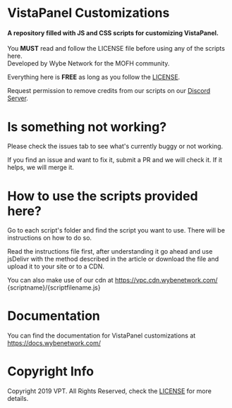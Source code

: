 # VistaPanel Customizations
#### A repository filled with JS and CSS scripts for customizing VistaPanel.  

You **MUST** read and follow the LICENSE file before using any of the scripts here.  
Developed by Wybe Network for the MOFH community.

Everything here is **FREE** as long as you follow the [LICENSE](LICENSE.md).

Request permission to remove credits from our scripts on our [Discord Server](https://discord.gg/TCspBav).

# Is something not working?
Please check the issues tab to see what's currently buggy or not working.

If you find an issue and want to fix it, submit a PR and we will check it. If it helps, we will merge it.

# How to use the scripts provided here?
Go to each script's folder and find the script you want to use. There will be instructions on how to do so.

Read the instructions file first, after understanding it go ahead and
use jsDelivr with the method described in the article
or download the file and upload it to your site or to a CDN.

You can also make use of our cdn at https://vpc.cdn.wybenetwork.com/ {scriptname}/{scriptfilename.js}

# Documentation

You can find the documentation for VistaPanel customizations at https://docs.wybenetwork.com/

# Copyright Info
Copyright 2019 VPT. All Rights Reserved, check the [LICENSE](LICENSE.md) for more details.
